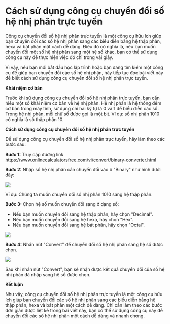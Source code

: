 Cách sử dụng công cụ chuyển đổi số hệ nhị phân trực tuyến
=========================================================

Công cụ chuyển đổi số hệ nhị phân trực tuyến là một công cụ hữu ích giúp bạn chuyển đổi các số hệ nhị phân sang các biểu diễn bằng hệ thập phân, hexa và bát phân một cách dễ dàng. Điều đó có nghĩa là, nếu bạn muốn chuyển đổi một số hệ nhị phân sang một hệ số khác, bạn có thể sử dụng công cụ này để thực hiện việc đó chỉ trong vài giây.

Vì vậy, nếu bạn mới bắt đầu học lập trình hoặc bạn đang tìm kiếm một công cụ để giúp bạn chuyển đổi các số hệ nhị phân, hãy tiếp tục đọc bài viết này để biết cách sử dụng công cụ chuyển đổi số hệ nhị phân trực tuyến.

**Khái niệm cơ bản**

Trước khi sử dụng công cụ chuyển đổi số hệ nhị phân trực tuyến, bạn cần hiểu một số khái niệm cơ bản về hệ nhị phân. Hệ nhị phân là hệ thống đếm cơ bản trong máy tính, sử dụng chỉ hai ký tự là 0 và 1 để biểu diễn các số. Trong hệ nhị phân, mỗi chữ số được gọi là một bit. Ví dụ: số nhị phân 1010 có nghĩa là số thập phân 10.

**Cách sử dụng công cụ chuyển đổi số hệ nhị phân trực tuyến**

Để sử dụng công cụ chuyển đổi số hệ nhị phân trực tuyến, hãy làm theo các bước sau:

**Bước 1:** Truy cập đường link <https://www.onlinecalculatorsfree.com/vi/convert/binary-converter.html>

**Bước 2:** Nhập số hệ nhị phân cần chuyển đổi vào ô "Binary" như hình dưới đây:

![](https://i.imgur.com/5sWgJ4T.png)

Ví dụ: Chúng ta muốn chuyển đổi số nhị phân 1010 sang hệ thập phân.

**Bước 3:** Chọn hệ số muốn chuyển đổi sang ở dạng số:

- Nếu bạn muốn chuyển đổi sang hệ thập phân, hãy chọn "Decimal".
- Nếu bạn muốn chuyển đổi sang hệ hexa, hãy chọn "Hex".
- Nếu bạn muốn chuyển đổi sang hệ bát phân, hãy chọn "Octal".

![](https://i.imgur.com/0q7nJyV.png)

**Bước 4:** Nhấn nút "Convert" để chuyển đổi số hệ nhị phân sang hệ số được chọn.

![](https://i.imgur.com/Yw1pDvI.png)

Sau khi nhấn nút "Convert", bạn sẽ nhận được kết quả chuyển đổi của số hệ nhị phân đã nhập sang hệ số được chọn.

**Kết luận**

Như vậy, công cụ chuyển đổi số hệ nhị phân trực tuyến là một công cụ hữu ích giúp bạn chuyển đổi các số hệ nhị phân sang các biểu diễn bằng hệ thập phân, hexa và bát phân một cách dễ dàng. Chỉ cần làm theo các bước đơn giản được liệt kê trong bài viết này, bạn có thể sử dụng công cụ này để chuyển đổi các số hệ nhị phân một cách dễ dàng và nhanh chóng.